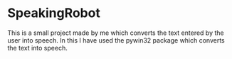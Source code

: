 # SpeakingRobot

This is a small project made by me which converts the text entered by the user into speech.
In this I have used the pywin32 package which converts the text into speech. 

